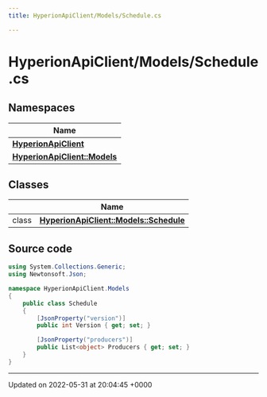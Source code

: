 ```yaml
---
title: HyperionApiClient/Models/Schedule.cs

---
```


# HyperionApiClient/Models/Schedule.cs



## Namespaces

| Name           |
| -------------- |
| **[HyperionApiClient](/Namespaces/namespace_hyperion_api_client.md)**  |
| **[HyperionApiClient::Models](/Namespaces/namespace_hyperion_api_client_1_1_models.md)**  |

## Classes

|                | Name           |
| -------------- | -------------- |
| class | **[HyperionApiClient::Models::Schedule](/Classes/class_hyperion_api_client_1_1_models_1_1_schedule.md)**  |




## Source code

```csharp
using System.Collections.Generic;
using Newtonsoft.Json;

namespace HyperionApiClient.Models
{
    public class Schedule
    {
        [JsonProperty("version")]
        public int Version { get; set; }

        [JsonProperty("producers")]
        public List<object> Producers { get; set; }
    }
}
```


-------------------------------

Updated on 2022-05-31 at 20:04:45 +0000
